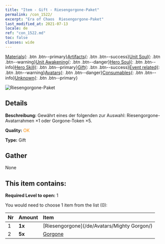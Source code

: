 ```yaml
---
title: "Item - Gift - Riesengorgone-Paket"
permalink: /con_1522/
excerpt: "Era of Chaos  Riesengorgone-Paket"
last_modified_at: 2021-07-13
locale: de
ref: "con_1522.md"
toc: false
classes: wide
---
```

 [Materials](/ItemsDE/){: .btn .btn--primary}[Artifacts](/ItemsDE/Artifacts/){: .btn .btn--success}[Unit Soul](/ItemsDE/UnitSoul/){: .btn .btn--warning}[Unit Awakening](/ItemsDE/UnitAwakening/){: .btn .btn--danger}[Hero Soul](/ItemsDE/HeroSoul/){: .btn .btn--info}[Hero Skill](/ItemsDE/HeroSkill/){: .btn .btn--primary}[Gift](/ItemsDE/Gift/){: .btn .btn--success}[Event related](/ItemsDE/Events/){: .btn .btn--warning}[Avatars](/ItemsDE/Avatars/){: .btn .btn--danger}[Consumables](/ItemsDE/Consumables/){: .btn .btn--info}[Unknown](/ItemsDE/Unknown/){: .btn .btn--primary}

 ![Riesengorgone-Paket](/images/t/i_907136.png)

## Details
 **Beschreibung:** Gewährt eines der folgenden zur Auswahl: Riesengorgone-Avatarrahmen ×1 oder Gorgone-Token ×5.

 **Quality:** <span style="color: #FF8C00">OK</span>

 **Type:** Gift

## Gather

  None

## This item contains:

 **Required Level to open:** 1

 You would need to choose 1 item from the list (0):

  | Nr | Amount |     Item    |
  |:---|:-------|:------------|
  | 1 |  **1x** | [Riesengorgone](/de/Avatars/Mighty Gorgon/) |  | 
  | 2 |  **5x** | [Gorgone](/ItemsDE/unt_257/) |  | 
